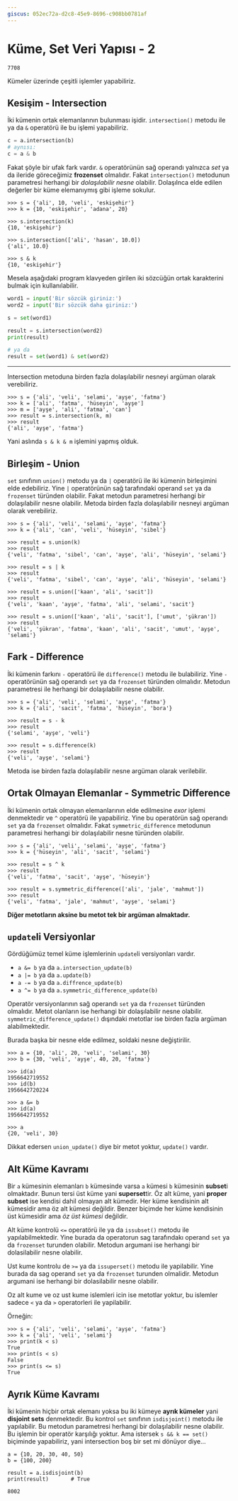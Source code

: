 ```yaml
---
giscus: 052ec72a-d2c8-45e9-8696-c908bb0781af
---
```


# Küme, Set Veri Yapısı - 2

`7708`

Kümeler üzerinde çeşitli işlemler yapabiliriz.

## Kesişim - Intersection

İki kümenin ortak elemanlarının bulunması işidir. `intersection()` metodu ile
ya da `&` operatörü ile bu işlemi yapabiliriz.

```python
c = a.intersection(b)
# aynısı:
c = a & b
```

Fakat şöyle bir ufak fark vardır. `&` operatörünün sağ operandı yalnızca *set*
ya da ileride göreceğimiz **frozenset** olmalıdır. Fakat `intersection()`
metodunun parametresi herhangi bir *dolaşılabilir nesne* olabilir. Dolaşılnca
elde edilen değerler bir küme elemanıymış gibi işleme sokulur.

```text
>>> s = {'ali', 10, 'veli', 'eskişehir'}
>>> k = {10, 'eskişehir', 'adana', 20}

>>> s.intersection(k)
{10, 'eskişehir'}

>>> s.intersection(['ali', 'hasan', 10.0])
{'ali', 10.0}

>>> s & k
{10, 'eskişehir'}
```

Mesela aşağıdaki program klavyeden girilen iki sözcüğün ortak karakterini
bulmak için kullanılabilir.

```python
word1 = input('Bir sözcük giriniz:')
word2 = input('Bir sözcük daha giriniz:')

s = set(word1)

result = s.intersection(word2)
print(result)

# ya da
result = set(word1) & set(word2)
```

---

Intersection metoduna birden fazla dolaşılabilir nesneyi argüman olarak
verebiliriz.

```text
>>> s = {'ali', 'veli', 'selami', 'ayşe', 'fatma'}
>>> k = ['ali', 'fatma', 'hüseyin', 'ayşe']
>>> m = ['ayşe', 'ali', 'fatma', 'can']
>>> result = s.intersection(k, m)
>>> result
{'ali', 'ayşe', 'fatma'}
```

Yani aslında `s & k & m` işlemini yapmış olduk.

## Birleşim - Union

`set` sınıfının `union()` metodu ya da `|` operatörü ile iki kümenin birleşimini
elde edebiliriz. Yine `|` operatörünün sağ tarafındaki operand `set` ya da
`frozenset` türünden olabilir. Fakat metodun parametresi herhangi bir
dolaşılabilir nesne olabilir. Metoda birden fazla dolaşılabilir nesneyi argüman
olarak verebiliriz.

```text
>>> s = {'ali', 'veli', 'selami', 'ayşe', 'fatma'}
>>> k = {'ali', 'can', 'veli', 'hüseyin', 'sibel'}

>>> result = s.union(k)
>>> result
{'veli', 'fatma', 'sibel', 'can', 'ayşe', 'ali', 'hüseyin', 'selami'}

>>> result = s | k
>>> result
{'veli', 'fatma', 'sibel', 'can', 'ayşe', 'ali', 'hüseyin', 'selami'}

>>> result = s.union(['kaan', 'ali', 'sacit'])
>>> result
{'veli', 'kaan', 'ayşe', 'fatma', 'ali', 'selami', 'sacit'}

>>> result = s.union(['kaan', 'ali', 'sacit'], ['umut', 'şükran'])
>>> result
{'veli', 'şükran', 'fatma', 'kaan', 'ali', 'sacit', 'umut', 'ayşe', 'selami'}
```

## Fark - Difference

İki kümenin farkını `-` operatörü ile `difference()` metodu ile bulabiliriz.
Yine `-` operatörünün sağ operandı `set` ya da `frozenset` türünden olmalıdır.
Metodun parametresi ile herhangi bir dolaşılabilir nesne olabilir.

```text
>>> s = {'ali', 'veli', 'selami', 'ayşe', 'fatma'}
>>> k = {'ali', 'sacit', 'fatma', 'hüseyin', 'bora'}

>>> result = s - k
>>> result
{'selami', 'ayşe', 'veli'}

>>> result = s.difference(k)
>>> result
{'veli', 'ayşe', 'selami'}
```

Metoda ise birden fazla dolaşılabilir nesne argüman olarak verilebilir.

## Ortak Olmayan Elemanlar - Symmetric Difference

İki kümenin ortak olmayan elemanlarının elde edilmesine *exor* işlemi
denmektedir ve `^` operatörü ile yapabiliriz. Yine bu operatörün sağ operandı
`set` ya da `frozenset` olmalıdır. Fakat `symmetric_difference` metodunun
parametresi herhangi bir dolaşılabilir nesne türünden olabilir.

```text
>>> s = {'ali', 'veli', 'selami', 'ayşe', 'fatma'}
>>> k = {'hüseyin', 'ali', 'sacit', 'selami'}

>>> result = s ^ k
>>> result
{'veli', 'fatma', 'sacit', 'ayşe', 'hüseyin'}

>>> result = s.symmetric_difference(['ali', 'jale', 'mahmut'])
>>> result
{'veli', 'fatma', 'jale', 'mahmut', 'ayşe', 'selami'}
```

**Diğer metotların aksine bu metot tek bir argüman almaktadır.**

## `update`li Versiyonlar

Gördüğümüz temel küme işlemlerinin `update`li versiyonları vardır.

- `a &= b` ya da `a.intersection_update(b)`
- `a |= b` ya da `a.update(b)`
- `a -= b` ya da `a.diffrence_update(b)`
- `a ^= b` ya da `a.symmetric_difference_update(b)`

Operatör versiyonlarının sağ operandı `set` ya da `frozenset` türünden
olmalıdır. Metot olanların ise herhangi bir dolaşılabilir nesne olabilir.
`symmetric_difference_update()` dışındaki metotlar ise birden fazla argüman
alabilmektedir.

Burada başka bir nesne elde edilmez, soldaki nesne değiştirilir.

```text
>>> a = {10, 'ali', 20, 'veli', 'selami', 30}
>>> b = {30, 'veli', 'ayşe', 40, 20, 'fatma'}

>>> id(a)
1956642719552
>>> id(b)
1956642720224

>>> a &= b
>>> id(a)
1956642719552

>>> a
{20, 'veli', 30}
```

Dikkat edersen `union_update()` diye bir metot yoktur, `update()` vardır.

## Alt Küme Kavramı

Bir `a` kümesinin elemanları `b` kümesinde varsa `a` kümesi `b` kümesinin
**subset**i olmaktadır. Bunun tersi üst küme yani **superset**tir. Öz alt küme,
yani **proper subset** ise kendisi dahil olmayan alt kümedir. Her küme
kendisinin alt kümesidir ama öz alt kümesi değildir. Benzer biçimde her küme
kendisinin üst kümesidir ama *öz üst kümesi* değildir.

Alt küme kontrolü `<=` operatörü ile ya da `issubset()` metodu ile
yapılabilmektedir. Yine burada da operatorun sag tarafındakı operand `set` ya da
`frozenset` turunden olabilir. Metodun argumani ise herhangi bir dolasilabilir
nesne olabilir.

Ust kume kontrolu de `>=` ya da `issuperset()` metodu ile yapilabilir. Yine
burada da sag operand `set` ya da `frozenset` turunden olmalidir. Metodun
argumani ise herhangi bir dolasilabilir nesne olabilir.

Oz alt kume ve oz ust kume islemleri icin ise metotlar yoktur, bu islemler
sadece `<` ya da `>` operatorleri ile yapilabilir.

Örneğin:

```text
>>> s = {'ali', 'veli', 'selami', 'ayşe', 'fatma'}
>>> k = {'ali', 'veli', 'selami'}
>>> print(k < s)
True
>>> print(s < s)
False
>>> print(s <= s)
True
```

## Ayrık Küme Kavramı

İki kümenin hiçbir ortak elemanı yoksa bu iki kümeye **ayrık kümeler** yani
**disjoint sets** denmektedir. Bu kontrol `set` sınıfının `isdisjoint()` metodu
ile yapılabilir. Bu metodun parametresi herhangi bir dolaşılabilir nesne
olabilir. Bu işlemin bir operatör karşılığı yoktur. Ama istersek `s && k ==
set()` biçiminde yapabiliriz, yani intersection boş bir set mi dönüyor diye...

```text
a = {10, 20, 30, 40, 50}
b = {100, 200}

result = a.isdisjoint(b)
print(result)       # True
```

`8002`
